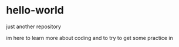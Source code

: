 # hello-world
just another repository

im here to learn more about coding and to try to get some practice in
